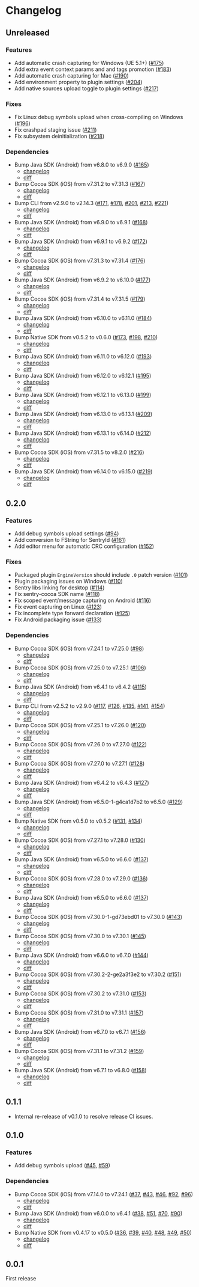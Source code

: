 # Changelog

## Unreleased

### Features

- Add automatic crash capturing for Windows (UE 5.1+) ([#175](https://github.com/getsentry/sentry-unreal/pull/175))
- Add extra event context params and and tags promotion ([#183](https://github.com/getsentry/sentry-unreal/pull/183))
- Add automatic crash capturing for Mac ([#190](https://github.com/getsentry/sentry-unreal/pull/190))
- Add environment property to plugin settings ([#204](https://github.com/getsentry/sentry-unreal/pull/204))
- Add native sources upload toggle to plugin settings ([#217](https://github.com/getsentry/sentry-unreal/pull/217))

### Fixes

- Fix Linux debug symbols upload when cross-compiling on Windows ([#196](https://github.com/getsentry/sentry-unreal/pull/196))
- Fix crashpad staging issue ([#211](https://github.com/getsentry/sentry-unreal/pull/211))
- Fix subsystem deinitialization ([#218](https://github.com/getsentry/sentry-unreal/pull/218))

### Dependencies

- Bump Java SDK (Android) from v6.8.0 to v6.9.0 ([#165](https://github.com/getsentry/sentry-unreal/pull/165))
  - [changelog](https://github.com/getsentry/sentry-java/blob/main/CHANGELOG.md#690)
  - [diff](https://github.com/getsentry/sentry-java/compare/6.8.0...6.9.0)
- Bump Cocoa SDK (iOS) from v7.31.2 to v7.31.3 ([#167](https://github.com/getsentry/sentry-unreal/pull/167))
  - [changelog](https://github.com/getsentry/sentry-cocoa/blob/master/CHANGELOG.md#7313)
  - [diff](https://github.com/getsentry/sentry-cocoa/compare/7.31.2...7.31.3)
- Bump CLI from v2.9.0 to v2.14.3 ([#171](https://github.com/getsentry/sentry-unreal/pull/171), [#178](https://github.com/getsentry/sentry-unreal/pull/178), [#201](https://github.com/getsentry/sentry-unreal/pull/201), [#213](https://github.com/getsentry/sentry-unreal/pull/213), [#221](https://github.com/getsentry/sentry-unreal/pull/221))
  - [changelog](https://github.com/getsentry/sentry-cli/blob/master/CHANGELOG.md#2143)
  - [diff](https://github.com/getsentry/sentry-cli/compare/2.9.0...2.14.3)
- Bump Java SDK (Android) from v6.9.0 to v6.9.1 ([#168](https://github.com/getsentry/sentry-unreal/pull/168))
  - [changelog](https://github.com/getsentry/sentry-java/blob/main/CHANGELOG.md#691)
  - [diff](https://github.com/getsentry/sentry-java/compare/6.9.0...6.9.1)
- Bump Java SDK (Android) from v6.9.1 to v6.9.2 ([#172](https://github.com/getsentry/sentry-unreal/pull/172))
  - [changelog](https://github.com/getsentry/sentry-java/blob/main/CHANGELOG.md#692)
  - [diff](https://github.com/getsentry/sentry-java/compare/6.9.1...6.9.2)
- Bump Cocoa SDK (iOS) from v7.31.3 to v7.31.4 ([#176](https://github.com/getsentry/sentry-unreal/pull/176))
  - [changelog](https://github.com/getsentry/sentry-cocoa/blob/8.0.0/CHANGELOG.md#7314)
  - [diff](https://github.com/getsentry/sentry-cocoa/compare/7.31.3...7.31.4)
- Bump Java SDK (Android) from v6.9.2 to v6.10.0 ([#177](https://github.com/getsentry/sentry-unreal/pull/177))
  - [changelog](https://github.com/getsentry/sentry-java/blob/main/CHANGELOG.md#6100)
  - [diff](https://github.com/getsentry/sentry-java/compare/6.9.2...6.10.0)
- Bump Cocoa SDK (iOS) from v7.31.4 to v7.31.5 ([#179](https://github.com/getsentry/sentry-unreal/pull/179))
  - [changelog](https://github.com/getsentry/sentry-cocoa/blob/8.0.0/CHANGELOG.md#7315)
  - [diff](https://github.com/getsentry/sentry-cocoa/compare/7.31.4...7.31.5)
- Bump Java SDK (Android) from v6.10.0 to v6.11.0 ([#184](https://github.com/getsentry/sentry-unreal/pull/184))
  - [changelog](https://github.com/getsentry/sentry-java/blob/main/CHANGELOG.md#6110)
  - [diff](https://github.com/getsentry/sentry-java/compare/6.10.0...6.11.0)
- Bump Native SDK from v0.5.2 to v0.6.0 ([#173](https://github.com/getsentry/sentry-unreal/pull/173), [#198](https://github.com/getsentry/sentry-unreal/pull/198), [#210](https://github.com/getsentry/sentry-unreal/pull/210))
  - [changelog](https://github.com/getsentry/sentry-native/blob/master/CHANGELOG.md#060)
  - [diff](https://github.com/getsentry/sentry-native/compare/0.5.2...0.6.0)
- Bump Java SDK (Android) from v6.11.0 to v6.12.0 ([#193](https://github.com/getsentry/sentry-unreal/pull/193))
  - [changelog](https://github.com/getsentry/sentry-java/blob/main/CHANGELOG.md#6120)
  - [diff](https://github.com/getsentry/sentry-java/compare/6.11.0...6.12.0)
- Bump Java SDK (Android) from v6.12.0 to v6.12.1 ([#195](https://github.com/getsentry/sentry-unreal/pull/195))
  - [changelog](https://github.com/getsentry/sentry-java/blob/main/CHANGELOG.md#6121)
  - [diff](https://github.com/getsentry/sentry-java/compare/6.12.0...6.12.1)
- Bump Java SDK (Android) from v6.12.1 to v6.13.0 ([#199](https://github.com/getsentry/sentry-unreal/pull/199))
  - [changelog](https://github.com/getsentry/sentry-java/blob/main/CHANGELOG.md#6130)
  - [diff](https://github.com/getsentry/sentry-java/compare/6.12.1...6.13.0)
- Bump Java SDK (Android) from v6.13.0 to v6.13.1 ([#209](https://github.com/getsentry/sentry-unreal/pull/209))
  - [changelog](https://github.com/getsentry/sentry-java/blob/main/CHANGELOG.md#6131)
  - [diff](https://github.com/getsentry/sentry-java/compare/6.13.0...6.13.1)
- Bump Java SDK (Android) from v6.13.1 to v6.14.0 ([#212](https://github.com/getsentry/sentry-unreal/pull/212))
  - [changelog](https://github.com/getsentry/sentry-java/blob/main/CHANGELOG.md#6140)
  - [diff](https://github.com/getsentry/sentry-java/compare/6.13.1...6.14.0)
- Bump Cocoa SDK (iOS) from v7.31.5 to v8.2.0 ([#216](https://github.com/getsentry/sentry-unreal/pull/216))
  - [changelog](https://github.com/getsentry/sentry-cocoa/blob/main/CHANGELOG.md#820)
  - [diff](https://github.com/getsentry/sentry-cocoa/compare/7.31.5...8.2.0)
- Bump Java SDK (Android) from v6.14.0 to v6.15.0 ([#219](https://github.com/getsentry/sentry-unreal/pull/219))
  - [changelog](https://github.com/getsentry/sentry-java/blob/main/CHANGELOG.md#6150)
  - [diff](https://github.com/getsentry/sentry-java/compare/6.14.0...6.15.0)

## 0.2.0

### Features

- Add debug symbols upload settings ([#94](https://github.com/getsentry/sentry-unreal/pull/94))
- Add conversion to FString for SentryId ([#161](https://github.com/getsentry/sentry-unreal/pull/161))
- Add editor menu for automatic CRC configuration ([#152](https://github.com/getsentry/sentry-unreal/pull/152))

### Fixes

- Packaged plugin `EngineVersion` should include `.0` patch version ([#101](https://github.com/getsentry/sentry-unreal/pull/101))
- Plugin packaging issues on Windows ([#110](https://github.com/getsentry/sentry-unreal/pull/110))
- Sentry libs linking for desktop ([#114](https://github.com/getsentry/sentry-unreal/pull/114))
- Fix sentry-cocoa SDK name ([#118](https://github.com/getsentry/sentry-unreal/pull/118))
- Fix scoped event/message capturing on Android ([#116](https://github.com/getsentry/sentry-unreal/pull/116))
- Fix event capturing on Linux ([#123](https://github.com/getsentry/sentry-unreal/pull/123))
- Fix incomplete type forward declaration ([#125](https://github.com/getsentry/sentry-unreal/pull/125))
- Fix Android packaging issue ([#133](https://github.com/getsentry/sentry-unreal/pull/133))

### Dependencies

- Bump Cocoa SDK (iOS) from v7.24.1 to v7.25.0 ([#98](https://github.com/getsentry/sentry-unreal/pull/98))
  - [changelog](https://github.com/getsentry/sentry-cocoa/blob/master/CHANGELOG.md#7250)
  - [diff](https://github.com/getsentry/sentry-cocoa/compare/7.24.1...7.25.0)
- Bump Cocoa SDK (iOS) from v7.25.0 to v7.25.1 ([#106](https://github.com/getsentry/sentry-unreal/pull/106))
  - [changelog](https://github.com/getsentry/sentry-cocoa/blob/master/CHANGELOG.md#7251)
  - [diff](https://github.com/getsentry/sentry-cocoa/compare/7.25.0...7.25.1)
- Bump Java SDK (Android) from v6.4.1 to v6.4.2 ([#115](https://github.com/getsentry/sentry-unreal/pull/115))
  - [changelog](https://github.com/getsentry/sentry-java/blob/main/CHANGELOG.md#642)
  - [diff](https://github.com/getsentry/sentry-java/compare/6.4.1...6.4.2)
- Bump CLI from v2.5.2 to v2.9.0 ([#117](https://github.com/getsentry/sentry-unreal/pull/117), [#126](https://github.com/getsentry/sentry-unreal/pull/126), [#135](https://github.com/getsentry/sentry-unreal/pull/135), [#141](https://github.com/getsentry/sentry-unreal/pull/141), [#154](https://github.com/getsentry/sentry-unreal/pull/154))
  - [changelog](https://github.com/getsentry/sentry-cli/blob/master/CHANGELOG.md#290)
  - [diff](https://github.com/getsentry/sentry-cli/compare/2.5.2...2.9.0)
- Bump Cocoa SDK (iOS) from v7.25.1 to v7.26.0 ([#120](https://github.com/getsentry/sentry-unreal/pull/120))
  - [changelog](https://github.com/getsentry/sentry-cocoa/blob/master/CHANGELOG.md#7260)
  - [diff](https://github.com/getsentry/sentry-cocoa/compare/7.25.1...7.26.0)
- Bump Cocoa SDK (iOS) from v7.26.0 to v7.27.0 ([#122](https://github.com/getsentry/sentry-unreal/pull/122))
  - [changelog](https://github.com/getsentry/sentry-cocoa/blob/master/CHANGELOG.md#7270)
  - [diff](https://github.com/getsentry/sentry-cocoa/compare/7.26.0...7.27.0)
- Bump Cocoa SDK (iOS) from v7.27.0 to v7.27.1 ([#128](https://github.com/getsentry/sentry-unreal/pull/128))
  - [changelog](https://github.com/getsentry/sentry-cocoa/blob/master/CHANGELOG.md#7271)
  - [diff](https://github.com/getsentry/sentry-cocoa/compare/7.27.0...7.27.1)
- Bump Java SDK (Android) from v6.4.2 to v6.4.3 ([#127](https://github.com/getsentry/sentry-unreal/pull/127))
  - [changelog](https://github.com/getsentry/sentry-java/blob/main/CHANGELOG.md#643)
  - [diff](https://github.com/getsentry/sentry-java/compare/6.4.2...6.4.3)
- Bump Java SDK (Android) from v6.5.0-1-g4ca1d7b2 to v6.5.0 ([#129](https://github.com/getsentry/sentry-unreal/pull/129))
  - [changelog](https://github.com/getsentry/sentry-java/blob/main/CHANGELOG.md#650)
  - [diff](https://github.com/getsentry/sentry-java/compare/6.5.0-1-g4ca1d7b2...6.5.0)
- Bump Native SDK from v0.5.0 to v0.5.2 ([#131](https://github.com/getsentry/sentry-unreal/pull/131), [#134](https://github.com/getsentry/sentry-unreal/pull/134))
  - [changelog](https://github.com/getsentry/sentry-native/blob/master/CHANGELOG.md#052)
  - [diff](https://github.com/getsentry/sentry-native/compare/0.5.0...0.5.2)
- Bump Cocoa SDK (iOS) from v7.27.1 to v7.28.0 ([#130](https://github.com/getsentry/sentry-unreal/pull/130))
  - [changelog](https://github.com/getsentry/sentry-cocoa/blob/master/CHANGELOG.md#7280)
  - [diff](https://github.com/getsentry/sentry-cocoa/compare/7.27.1...7.28.0)
- Bump Java SDK (Android) from v6.5.0 to v6.6.0 ([#137](https://github.com/getsentry/sentry-unreal/pull/137))
  - [changelog](https://github.com/getsentry/sentry-java/blob/main/CHANGELOG.md#660)
  - [diff](https://github.com/getsentry/sentry-java/compare/6.5.0...6.6.0)
- Bump Cocoa SDK (iOS) from v7.28.0 to v7.29.0 ([#136](https://github.com/getsentry/sentry-unreal/pull/136))
  - [changelog](https://github.com/getsentry/sentry-cocoa/blob/master/CHANGELOG.md#7290)
  - [diff](https://github.com/getsentry/sentry-cocoa/compare/7.28.0...7.29.0)
- Bump Java SDK (Android) from v6.5.0 to v6.6.0 ([#137](https://github.com/getsentry/sentry-unreal/pull/137))
  - [changelog](https://github.com/getsentry/sentry-java/blob/main/CHANGELOG.md#660)
  - [diff](https://github.com/getsentry/sentry-java/compare/6.5.0...6.6.0)
- Bump Cocoa SDK (iOS) from v7.30.0-1-gd73ebd01 to v7.30.0 ([#143](https://github.com/getsentry/sentry-unreal/pull/143))
  - [changelog](https://github.com/getsentry/sentry-cocoa/blob/master/CHANGELOG.md#7300)
  - [diff](https://github.com/getsentry/sentry-cocoa/compare/7.30.0-1-gd73ebd01...7.30.0)
- Bump Cocoa SDK (iOS) from v7.30.0 to v7.30.1 ([#145](https://github.com/getsentry/sentry-unreal/pull/145))
  - [changelog](https://github.com/getsentry/sentry-cocoa/blob/master/CHANGELOG.md#7301)
  - [diff](https://github.com/getsentry/sentry-cocoa/compare/7.30.0...7.30.1)
- Bump Java SDK (Android) from v6.6.0 to v6.7.0 ([#144](https://github.com/getsentry/sentry-unreal/pull/144))
  - [changelog](https://github.com/getsentry/sentry-java/blob/main/CHANGELOG.md#670)
  - [diff](https://github.com/getsentry/sentry-java/compare/6.6.0...6.7.0)
- Bump Cocoa SDK (iOS) from v7.30.2-2-ge2a3f3e2 to v7.30.2 ([#151](https://github.com/getsentry/sentry-unreal/pull/151))
  - [changelog](https://github.com/getsentry/sentry-cocoa/blob/master/CHANGELOG.md#7302)
  - [diff](https://github.com/getsentry/sentry-cocoa/compare/7.30.2-2-ge2a3f3e2...7.30.2)
- Bump Cocoa SDK (iOS) from v7.30.2 to v7.31.0 ([#153](https://github.com/getsentry/sentry-unreal/pull/153))
  - [changelog](https://github.com/getsentry/sentry-cocoa/blob/master/CHANGELOG.md#7310)
  - [diff](https://github.com/getsentry/sentry-cocoa/compare/7.30.2...7.31.0)
- Bump Cocoa SDK (iOS) from v7.31.0 to v7.31.1 ([#157](https://github.com/getsentry/sentry-unreal/pull/157))
  - [changelog](https://github.com/getsentry/sentry-cocoa/blob/master/CHANGELOG.md#7311)
  - [diff](https://github.com/getsentry/sentry-cocoa/compare/7.31.0...7.31.1)
- Bump Java SDK (Android) from v6.7.0 to v6.7.1 ([#156](https://github.com/getsentry/sentry-unreal/pull/156))
  - [changelog](https://github.com/getsentry/sentry-java/blob/main/CHANGELOG.md#671)
  - [diff](https://github.com/getsentry/sentry-java/compare/6.7.0...6.7.1)
- Bump Cocoa SDK (iOS) from v7.31.1 to v7.31.2 ([#159](https://github.com/getsentry/sentry-unreal/pull/159))
  - [changelog](https://github.com/getsentry/sentry-cocoa/blob/master/CHANGELOG.md#7312)
  - [diff](https://github.com/getsentry/sentry-cocoa/compare/7.31.1...7.31.2)
- Bump Java SDK (Android) from v6.7.1 to v6.8.0 ([#158](https://github.com/getsentry/sentry-unreal/pull/158))
  - [changelog](https://github.com/getsentry/sentry-java/blob/main/CHANGELOG.md#680)
  - [diff](https://github.com/getsentry/sentry-java/compare/6.7.1...6.8.0)

## 0.1.1

- Internal re-release of v0.1.0 to resolve release CI issues.

## 0.1.0

### Features

- Add debug symbols upload ([#45](https://github.com/getsentry/sentry-unreal/pull/45), [#59](https://github.com/getsentry/sentry-unreal/pull/59))

### Dependencies

- Bump Cocoa SDK (iOS) from v7.14.0 to v7.24.1 ([#37](https://github.com/getsentry/sentry-unreal/pull/37), [#43](https://github.com/getsentry/sentry-unreal/pull/43), [#46](https://github.com/getsentry/sentry-unreal/pull/46), [#92](https://github.com/getsentry/sentry-unreal/pull/92), [#96](https://github.com/getsentry/sentry-unreal/pull/96))
  - [changelog](https://github.com/getsentry/sentry-cocoa/blob/master/CHANGELOG.md#7241)
  - [diff](https://github.com/getsentry/sentry-cocoa/compare/7.14.0...7.24.1)
- Bump Java SDK (Android) from v6.0.0 to v6.4.1 ([#38](https://github.com/getsentry/sentry-unreal/pull/38), [#51](https://github.com/getsentry/sentry-unreal/pull/51), [#70](https://github.com/getsentry/sentry-unreal/pull/70), [#90](https://github.com/getsentry/sentry-unreal/pull/90))
  - [changelog](https://github.com/getsentry/sentry-java/blob/main/CHANGELOG.md#641)
  - [diff](https://github.com/getsentry/sentry-java/compare/6.0.0...6.4.1)
- Bump Native SDK from v0.4.17 to v0.5.0 ([#36](https://github.com/getsentry/sentry-unreal/pull/36), [#39](https://github.com/getsentry/sentry-unreal/pull/39), [#40](https://github.com/getsentry/sentry-unreal/pull/40), [#48](https://github.com/getsentry/sentry-unreal/pull/48), [#49](https://github.com/getsentry/sentry-unreal/pull/49), [#50](https://github.com/getsentry/sentry-unreal/pull/50))
  - [changelog](https://github.com/getsentry/sentry-native/blob/master/CHANGELOG.md#0418)
  - [diff](https://github.com/getsentry/sentry-native/compare/0.4.17...0.5.0)

## 0.0.1

First release
